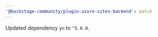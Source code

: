 ```yaml
---
'@backstage-community/plugin-azure-sites-backend': patch
---
```


Updated dependency `yn` to `^5.0.0`.
